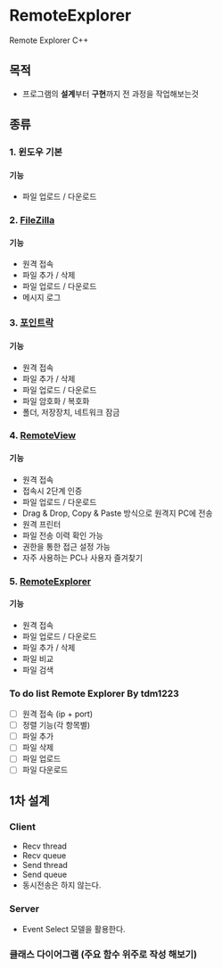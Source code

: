 # RemoteExplorer
Remote Explorer C++

## 목적
- 프로그램의 **설계**부터 **구현**까지 전 과정을 작업해보는것

## 종류
### 1. 윈도우 기본
#### 기능
- 파일 업로드 / 다운로드

### 2. [FileZilla](https://filezilla-project.org)
#### 기능
- 원격 접속
- 파일 추가 / 삭제
- 파일 업로드 / 다운로드
- 메시지 로그

### 3. [포인트락](http://www.pointlock.co.kr)
#### 기능
- 원격 접속
- 파일 추가 / 삭제
- 파일 업로드 / 다운로드
- 파일 암호화 / 복호화
- 폴더, 저장장치, 네트워크 잠금

### 4. [RemoteView](https://www.rview.com/ko/login)
#### 기능
- 원격 접속
- 접속시 2단계 인증
- 파일 업로드 / 다운로드
- Drag & Drop, Copy & Paste 방식으로 원격지 PC에 전송
- 원격 프린터
- 파일 전송 이력 확인 가능
- 권한을 통한 접근 설정 가능
- 자주 사용하는 PC나 사용자 즐겨찾기

### 5. [RemoteExplorer](https://remote-explorer.kr.uptodown.com/windows)
#### 기능
- 원격 접속
- 파일 업로드 / 다운로드
- 파일 추가 / 삭제
- 파일 비교
- 파일 검색

### To do list Remote Explorer By tdm1223
- [ ] 원격 접속 (ip + port)
- [ ] 정렬 기능(각 항목별)
- [ ] 파일 추가
- [ ] 파일 삭제
- [ ] 파일 업로드
- [ ] 파일 다운로드

## 1차 설계
### Client
- Recv thread
- Recv queue
- Send thread
- Send queue
- 동시전송은 하지 않는다.

### Server
- Event Select 모델을 활용한다.

### 클래스 다이어그램 (주요 함수 위주로 작성 해보기)